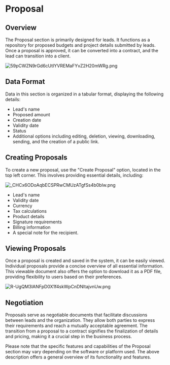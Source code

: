 # Proposal

## Overview

The Proposal section is primarily designed for leads. It functions as a repository for proposed budgets and project details submitted by leads. Once a proposal is approved, it can be converted into a contract, and the lead can transition into a client.

![59pCWZN9rGd6cUtIYVREMaFYvZ2H20mWRg.png](https://prod-files-secure.s3.us-west-2.amazonaws.com/bf910ba8-d2e1-47cd-9d95-e8c8902e0361/a6b7c514-a591-4152-90e7-c95fa60d5261/59pCWZN9rGd6cUtIYVREMaFYvZ2H20mWRg.png)

## Data Format

Data in this section is organized in a tabular format, displaying the following details:

- Lead's name
- Proposed amount
- Creation date
- Validity date
- Status
- Additional options including editing, deletion, viewing, downloading, sending, and the creation of a public link.

## Creating Proposals

To create a new proposal, use the "Create Proposal" option, located in the top left corner. This involves providing essential details, including:

![_CHCx6ODoAqbECSPRwCMUzATgfSs4b0blw.png](https://prod-files-secure.s3.us-west-2.amazonaws.com/bf910ba8-d2e1-47cd-9d95-e8c8902e0361/71ed56f9-40c1-4b8f-b450-de329b20feeb/_CHCx6ODoAqbECSPRwCMUzATgfSs4b0blw.png)

- Lead's name
- Validity date
- Currency
- Tax calculations
- Product details
- Signature requirements
- Billing information
- A special note for the recipient.

## Viewing Proposals

Once a proposal is created and saved in the system, it can be easily viewed. Individual proposals provide a concise overview of all essential information. This viewable document also offers the option to download it as a PDF file, providing flexibility to users based on their preferences.

![R-UgQM3lANFpD0X1f4skWpCnDNltajvnUw.png](https://prod-files-secure.s3.us-west-2.amazonaws.com/bf910ba8-d2e1-47cd-9d95-e8c8902e0361/6da3b506-a471-45b7-9501-f0bea5296c88/R-UgQM3lANFpD0X1f4skWpCnDNltajvnUw.png)

## Negotiation

Proposals serve as negotiable documents that facilitate discussions between leads and the organization. They allow both parties to express their requirements and reach a mutually acceptable agreement. The transition from a proposal to a contract signifies the finalization of details and pricing, making it a crucial step in the business process.

Please note that the specific features and capabilities of the Proposal section may vary depending on the software or platform used. The above description offers a general overview of its functionality and features.

